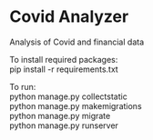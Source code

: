 # Covid Analyzer
Analysis of Covid and financial data

To install required packages:  
pip install -r requirements.txt 
 
To run:  
python manage.py collectstatic  
python manage.py makemigrations  
python manage.py migrate  
python manage.py runserver  

